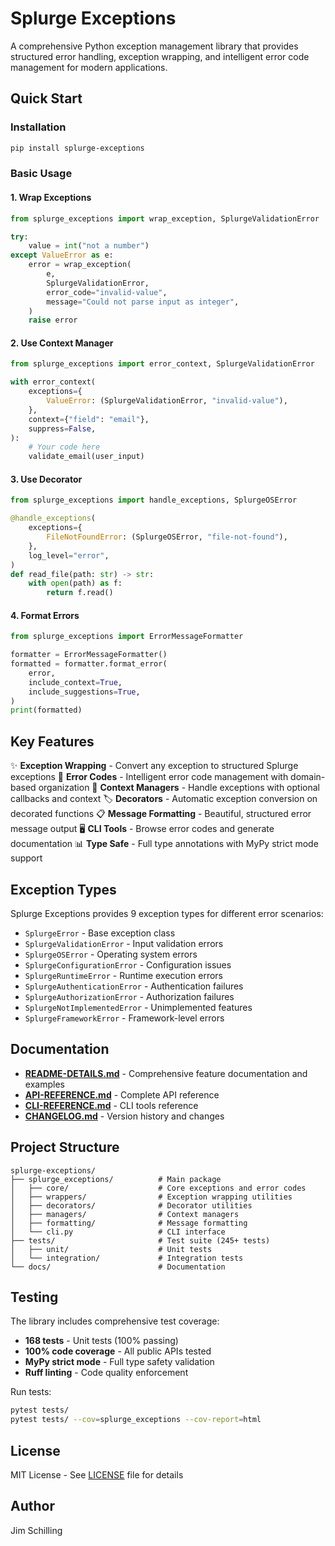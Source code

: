 # Splurge Exceptions

A comprehensive Python exception management library that provides structured error handling, exception wrapping, and intelligent error code management for modern applications.

## Quick Start

### Installation

```bash
pip install splurge-exceptions
```

### Basic Usage

#### 1. Wrap Exceptions

```python
from splurge_exceptions import wrap_exception, SplurgeValidationError

try:
    value = int("not a number")
except ValueError as e:
    error = wrap_exception(
        e,
        SplurgeValidationError,
        error_code="invalid-value",
        message="Could not parse input as integer",
    )
    raise error
```

#### 2. Use Context Manager

```python
from splurge_exceptions import error_context, SplurgeValidationError

with error_context(
    exceptions={
        ValueError: (SplurgeValidationError, "invalid-value"),
    },
    context={"field": "email"},
    suppress=False,
):
    # Your code here
    validate_email(user_input)
```

#### 3. Use Decorator

```python
from splurge_exceptions import handle_exceptions, SplurgeOSError

@handle_exceptions(
    exceptions={
        FileNotFoundError: (SplurgeOSError, "file-not-found"),
    },
    log_level="error",
)
def read_file(path: str) -> str:
    with open(path) as f:
        return f.read()
```

#### 4. Format Errors

```python
from splurge_exceptions import ErrorMessageFormatter

formatter = ErrorMessageFormatter()
formatted = formatter.format_error(
    error,
    include_context=True,
    include_suggestions=True,
)
print(formatted)
```

## Key Features

✨ **Exception Wrapping** - Convert any exception to structured Splurge exceptions
🎯 **Error Codes** - Intelligent error code management with domain-based organization
🔄 **Context Managers** - Handle exceptions with optional callbacks and context
🏷️ **Decorators** - Automatic exception conversion on decorated functions
📋 **Message Formatting** - Beautiful, structured error message output
🖥️ **CLI Tools** - Browse error codes and generate documentation
📊 **Type Safe** - Full type annotations with MyPy strict mode support

## Exception Types

Splurge Exceptions provides 9 exception types for different error scenarios:

- `SplurgeError` - Base exception class
- `SplurgeValidationError` - Input validation errors
- `SplurgeOSError` - Operating system errors
- `SplurgeConfigurationError` - Configuration issues
- `SplurgeRuntimeError` - Runtime execution errors
- `SplurgeAuthenticationError` - Authentication failures
- `SplurgeAuthorizationError` - Authorization failures
- `SplurgeNotImplementedError` - Unimplemented features
- `SplurgeFrameworkError` - Framework-level errors

## Documentation

- **[README-DETAILS.md](docs/README-DETAILS.md)** - Comprehensive feature documentation and examples
- **[API-REFERENCE.md](docs/api/API-REFERENCE.md)** - Complete API reference
- **[CLI-REFERENCE.md](docs/cli/CLI-REFERENCE.md)** - CLI tools reference
- **[CHANGELOG.md](CHANGELOG.md)** - Version history and changes

## Project Structure

```
splurge-exceptions/
├── splurge_exceptions/          # Main package
│   ├── core/                    # Core exceptions and error codes
│   ├── wrappers/                # Exception wrapping utilities
│   ├── decorators/              # Decorator utilities
│   ├── managers/                # Context managers
│   ├── formatting/              # Message formatting
│   └── cli.py                   # CLI interface
├── tests/                       # Test suite (245+ tests)
│   ├── unit/                    # Unit tests
│   └── integration/             # Integration tests
└── docs/                        # Documentation
```

## Testing

The library includes comprehensive test coverage:

- **168 tests** - Unit tests (100% passing)
- **100% code coverage** - All public APIs tested
- **MyPy strict mode** - Full type safety validation
- **Ruff linting** - Code quality enforcement

Run tests:
```bash
pytest tests/
pytest tests/ --cov=splurge_exceptions --cov-report=html
```

## License

MIT License - See [LICENSE](LICENSE) file for details

## Author

Jim Schilling
